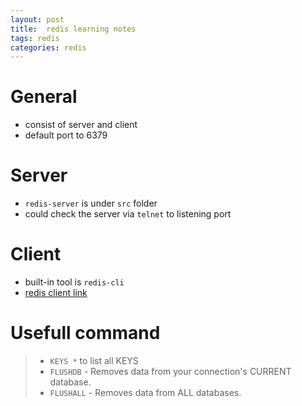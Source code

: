 ```yaml
---
layout: post
title:  redis learning notes
tags: redis
categories: redis
---
```

# General
* consist of server and client
* default port to 6379

# Server
* `redis-server` is under `src` folder
* could check the server via `telnet` to listening port

# Client
* built-in tool is `redis-cli`
* [redis client link](http://redis.io/clients)

# Usefull command
> * `KEYS *` to list all KEYS
> * `FLUSHDB` - Removes data from your connection's CURRENT database.
> * `FLUSHALL` - Removes data from ALL databases.

